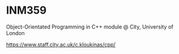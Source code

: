# INM359
Object-Orientated Programming in C++ module @ City, University of London

https://www.staff.city.ac.uk/c.kloukinas/cpp/

